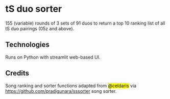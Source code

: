 # tS duo sorter

155 (variable) rounds of 3 sets of 91 duos to return a top 10 ranking list of all tS duo pairings (05z and above).

## Technologies
Runs on Python with streamlit web-based UI.

## Credits

Song ranking and sorter functions adapted from <mark>@celdaris</mark> via https://github.com/pradigunara/sssorter song sorter.
